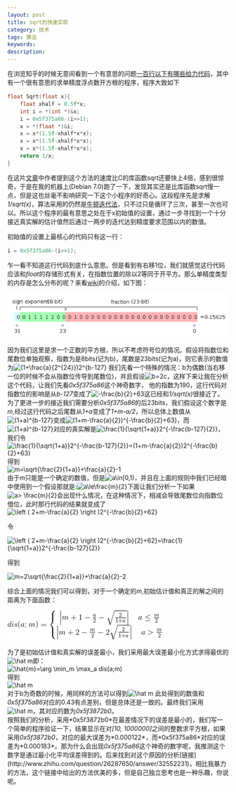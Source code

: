```yaml
---
layout: post
title: sqrt的快速实现
category: 技术
tags: 算法
keywords: 
description: 
---
```


在浏览知乎的时候无意间看到一个有意思的问题[一百行以下有哪些给力代码](http://www.zhihu.com/question/26483508)，其中有一个很有意思的求单精度浮点数开方根的程序，程序大致如下

``` C
float Sqrt(float x){
	float xhalf = 0.5f*x;
	int i = *(int *)&x;
	i = 0x5f375a86-(i>>1);
	x = *(float *)&i;
	x = x*(1.5f-xhalf*x*x);
	x = x*(1.5f-xhalf*x*x);
	x = x*(1.5f-xhalf*x*x);
	return 1/x;
}
```

在这片[文章](http://www.cnblogs.com/pkuoliver/archive/2010/10/06/sotry-about-sqrt.html)中作者提到这个方法的速度比C的库函数sqrt还要快上4倍，感到很惊奇，于是在我的机器上(Debian 7.0)跑了一下，发现其实还是比库函数sqrt慢一点，但是这也丝毫不影响研究一下这个小程序的好奇心。这段程序先是求解*1/sqrt(x)*，算法采用的仍然是[牛顿迭代法](http://en.wikipedia.org/wiki/Newton's_method)，只不过只是循环了三次，甚至一次也可以。所以这个程序的最有意思之处在于x初始值的设置，通过一步寻找到一个十分接近真实解的估计值然后通过一两步的迭代达到精度要求范围以内的数值。

初始值的设置上最核心的代码只有这一行：

``` C
i = 0x5f375a86-(i>>1);
```

乍一看不知道这行代码到底什么意思。但是看到有右移1位，我们就感觉这行代码应该和*float*的存储形式有关，在指数位置的除以2等同于开平方。那么单精度类型的内存是怎么分布的呢？来看[wiki](http://en.wikipedia.org/wiki/IEEE_754-1985)的介绍，如下图：

![folder_structure](/public/img/sqrt/618px-IEEE_754_Single_Floating_Point_Format_svg.png)

<div>
因为我们这里是求一个正数的平方根，所以不考虑符号位的情况。假设将指数位和尾数位单独观察，指数为是8bits(记为b)，尾数是23bits(记为a)，则它表示的数值为<img src="http://latex.codecogs.com/gif.latex?(1&plus;a)2^{b-127}\quad a\in [0, 1)" title="(1+\frac{a}{2^{24}})2^{b-127}" />
我们先看一个特殊的情况：b为偶数(当右移一位的时候不会从指数位传导到尾数位)，并且假设<img src="http://latex.codecogs.com/gif.latex?b=2c" title="b=2c" />，这样下来让我在分析这个代码，让我们先看<i>0x5f375a86</i>这个神奇数字， 他的指数为190，这行代码对指数位的影响是从<i>b-127</i>变成了<img src="http://latex.codecogs.com/gif.latex?-\frac{b}{2}&plus;63" title="-\frac{b}{2}+63" />这已经和<i>1/sqrt(x)</i>很接近了。为了更进一步的接近我们需要分析<i>0x5f375a86</i>的后23bits，我们假设这个数字是<i>m</i>,经过这行代码之后尾数从<i>1+a</i>变成了<i>1+m-a/2</i>，所以总体上数值从<img src="http://latex.codecogs.com/gif.latex?(1&plus;a)^{b-127}" title="(1+a)^{b-127}" />变成<img src="http://latex.codecogs.com/gif.latex?(1&plus;m-\frac{a}{2})2^{-\frac{b}{2}&plus;63}" title="(1+m-\frac{a}{2})^{-\frac{b}{2}+63}" />，而<img src="http://latex.codecogs.com/gif.latex?(1&plus;a)^{b-127}" title="(1+a)^{b-127}" />对应的真实解是<img src="http://latex.codecogs.com/gif.latex?\frac{1}{\sqrt{1&plus;a}}2^{-\frac{b-127}{2}}" title="\frac{1}{\sqrt{1+a}}2^{-\frac{b-127}{2}}" />，我们令
</div>

<img src="http://latex.codecogs.com/gif.latex?\frac{1}{\sqrt{1&plus;a}}2^{-\frac{b-127}{2}}=(1&plus;m-\frac{a}{2})2^{-\frac{b}{2}&plus;63}" title="\frac{1}{\sqrt{1+a}}2^{-\frac{b-127}{2}}=(1+m-\frac{a}{2})2^{-\frac{b}{2}+63}" />
<div>
得到
</div>

<img src="http://latex.codecogs.com/gif.latex?m=\sqrt{\frac{2}{1&plus;a}}&plus;\frac{a}{2}-1" title="m=\sqrt{\frac{2}{1+a}}+\frac{a}{2}-1" />

<div>
由于<i>m</i>只能是一个确定的数值，但是<img src="http://latex.codecogs.com/gif.latex?a\in[0,1)" title="a\in[0,1)" />，并且在上面的规则中我们已经暗中使用到一个假设那就是:<img src="http://latex.codecogs.com/gif.latex?a\le\frac{m}{2}" title="a\le\frac{m}{2}" />下面让我们分析一下如果<img src="http://latex.codecogs.com/gif.latex?a>&space;\frac{m}{2}" title="a> \frac{m}{2}" />会出现什么情况，在这种情况下，相减会导致尾数位向指数位借位，此时那行代码的结果就变成了
</div>

<img src="http://latex.codecogs.com/gif.latex?\left&space;(&space;2&plus;m-\frac{a}{2}&space;\right&space;)2^{-\frac{b}{2}&plus;62}" title="\left ( 2+m-\frac{a}{2} \right )2^{-\frac{b}{2}+62}" />

令

<img src="http://latex.codecogs.com/gif.latex?\left&space;(&space;2&plus;m-\frac{a}{2}&space;\right&space;)2^{-\frac{b}{2}&plus;62}=\frac{1}{\sqrt{1&plus;a}}2^{-\frac{b-127}{2}}" title="\left ( 2+m-\frac{a}{2} \right )2^{-\frac{b}{2}+62}=\frac{1}{\sqrt{1+a}}2^{-\frac{b-127}{2}}" />

得到

<img src="http://latex.codecogs.com/gif.latex?m=2\sqrt{\frac{2}{1&plus;a}}&plus;\frac{a}{2}-2" title="m=2\sqrt{\frac{2}{1+a}}+\frac{a}{2}-2" />

综合上面的情况我们可以得到，对于一个确定的*m*,初始估计值和真正的解之间的距离为下面函数：

![folder_structure](/public/img/sqrt/CodeCogsEqn.gif)
<div>
为了是初始估计值和真实解的误差最小，我们采用最大误差最小化方式求得最优的<img src="http://latex.codecogs.com/gif.latex?\hat&space;m" title="\hat m" />即：
</div>

<img src="http://latex.codecogs.com/gif.latex?\hat{m}=\arg&space;\min_m&space;\max_a&space;dis(a;m)" title="\hat{m}=\arg \min_m \max_a dis(a;m)" />

<div>得到</div>
<img src="http://latex.codecogs.com/gif.latex?\hat&space;m=0.446" title="\hat m" />
<div>
对于b为奇数的时候，用同样的方法可以得到<img src="http://latex.codecogs.com/gif.latex?\hat&space;m=0.441" title="\hat m" />
此处得到的数值和<i>0x5f375a86</i>对应的0.43有点差别，但是总体还是一致的。最终我们采用<img src="http://latex.codecogs.com/gif.latex?\hat&space;m=0.441" title="\hat m" />，其对应的数为<i>0x5f3872b0</i>。
</div>
<div>
按照我们的分析，采用*0x5f3872b0*在最差情况下的误差是最小的，我们写一个简单的程序验证一下，结果显示在对<i>[10, 1000000]</i>之间的整数求平方根，如果采用<i>0x5f3872b0</i>，对应的最大误差为*0.000122*，而*0x5f375a86*对应的误差为*0.000183*。那为什么会出现<i>0x5f375a86</i>这个神奇的数字呢，我推测这个数字是通过最小化平均误差得到的。后来找到对这个原因的分析[链接](http://www.zhihu.com/question/26287650/answer/32552231)，相比我暴力的方法，这个链接中给出的方法优美的多，但是自己独立思考也是一种乐趣，你说呢。
</div>
